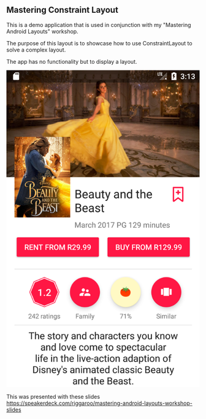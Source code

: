 ## Mastering Constraint Layout

This is a demo application that is used in conjunction with my "Mastering Android Layouts" workshop.

The purpose of this layout is to showcase how to use ConstraintLayout to solve a complex layout.

The app has no functionality but to display a layout. 

![Constraint Layout](art/ConstraintLayoutDemo.png "Constraint Layout Demo")


This was presented with these slides https://speakerdeck.com/riggaroo/mastering-android-layouts-workshop-slides
